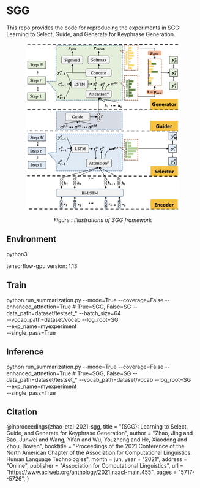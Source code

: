 # SGG

This repo provides the code for reproducing the experiments in SGG: Learning to Select, Guide, and Generate for Keyphrase Generation.

<p align="center"><img src="/SGG.png" width=400></p>
<p align="center"><i>Figure : Illustrations of SGG framework</i></p>

## Environment

python3

tensorflow-gpu version: 1.13


## Train

python run_summarization.py 
--mode=True
--coverage=False
--enhanced_attnetion=True  # True=SGG, False=SG 
--data_path=dataset/testset_* 
--batch_size=64  
--vocab_path=dataset/vocab 
--log_root=SG  
--exp_name=myexperiment  
--single_pass=True 

## Inference

python run_summarization.py 
--mode=True
--coverage=False
--enhanced_attnetion=True  # True=SGG, False=SG 
--data_path=dataset/testset_* 
--vocab_path=dataset/vocab 
--log_root=SG  
--exp_name=myexperiment  
--single_pass=True 

## Citation
@inproceedings{zhao-etal-2021-sgg,
    title = "{SGG}: Learning to Select, Guide, and Generate for Keyphrase Generation",
    author = "Zhao, Jing  and
      Bao, Junwei  and
      Wang, Yifan  and
      Wu, Youzheng  and
      He, Xiaodong  and
      Zhou, Bowen",
    booktitle = "Proceedings of the 2021 Conference of the North American Chapter of the Association for Computational Linguistics: Human Language Technologies",
    month = jun,
    year = "2021",
    address = "Online",
    publisher = "Association for Computational Linguistics",
    url = "https://www.aclweb.org/anthology/2021.naacl-main.455",
    pages = "5717--5726",
}
